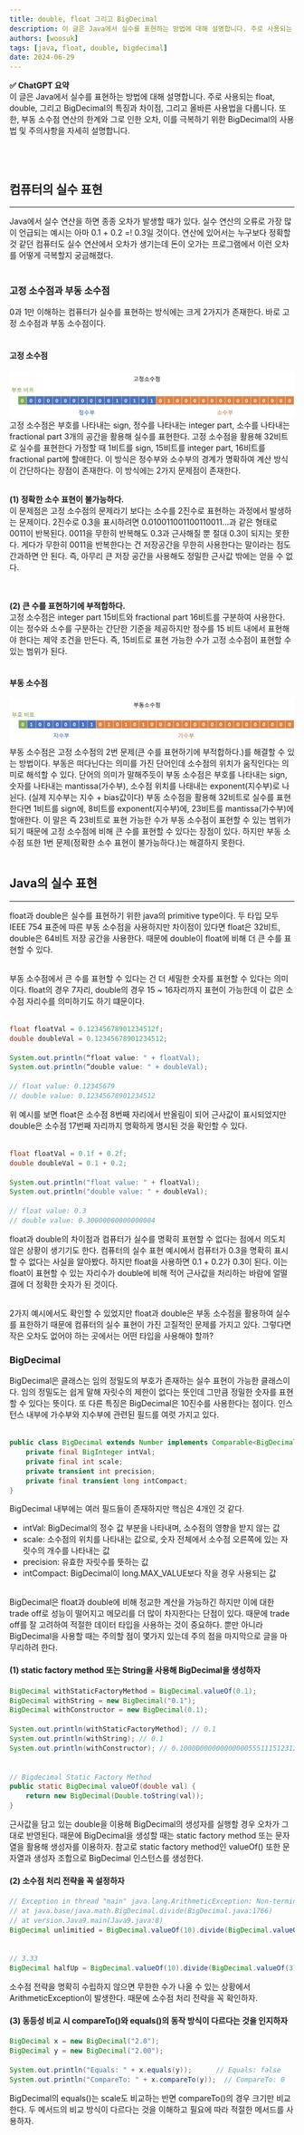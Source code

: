 ```yaml
---
title: double, float 그리고 BigDecimal
description: 이 글은 Java에서 실수를 표현하는 방법에 대해 설명합니다. 주로 사용되는 float, double, 그리고 BigDecimal의 특징과 차이점, 그리고 올바른 사용법을 다룹니다. 또한, 부동 소수점 연산의 한계와 그로 인한 오차, 이를 극복하기 위한 BigDecimal의 사용법 및 주의사항을 자세히 설명합니다.
authors: [woosuk]
tags: [java, float, double, bigdecimal]
date: 2024-06-29
---
```

**:white_check_mark: ChatGPT 요약**   
이 글은 Java에서 실수를 표현하는 방법에 대해 설명합니다. 주로 사용되는 float, double, 그리고 BigDecimal의 특징과 차이점, 그리고 올바른 사용법을 다룹니다. 또한, 부동 소수점 연산의 한계와 그로 인한 오차, 이를 극복하기 위한 BigDecimal의 사용법 및 주의사항을 자세히 설명합니다.
<!-- truncate -->
<br></br>


## 컴퓨터의 실수 표현
---
Java에서 실수 연산을 하면 종종 오차가 발생할 때가 있다. 실수 연산의 오류로 가장 많이 언급되는 예시는 아마 0.1 + 0.2 =! 0.3일 것이다. 
연산에 있어서는 누구보다 정확할 것 같던 컴퓨터도 실수 연산에서 오차가 생기는데 돈이 오가는 프로그램에서 이런 오차를 어떻게 극복할지 궁금해졌다.
<br></br>

### 고정 소수점과 부동 소수점  
0과 1만 이해하는 컴퓨터가 실수를 표현하는 방식에는 크게 2가지가 존재한다. 바로 고정 소수점과 부동 소수점이다.
<br></br>

#### 고정 소수점
![fixed.png](img/fixed.png)
고정 소수점은 부호를 나타내는 sign, 정수를 나타내는 integer part, 소수를 나타내는 fractional part 3개의 공간을 활용해 실수를 표현한다.
고정 소수점을 활용해 32비트로 실수를 표현한다 가정할 때 1비트를 sign, 15비트를 integer part, 16비트를 fractional part에 할애한다.
이 방식은 정수부와 소수부의 경계가 명확하여 계산 방식이 간단하다는 장점이 존재한다. 이 방식에는 2가지 문제점이 존재한다.
<br></br>

**(1) 정확한 소수 표현이 불가능하다.**  
이 문제점은 고정 소수점의 문제라기 보다는 소수를 2진수로 표현하는 과정에서 발생하는 문제이다. 2진수로 0.3을 표시하려면 0.010011001100110011...과 같은 형태로 0011이 반복된다. 0011을 무한히 반복해도 0.3과 근사해질 뿐 절대 0.3이 되지는 못한다. 게다가 무한히 0011을 반복한다는 건 저장공간을 무한히 사용한다는 말이라는 점도 간과하면 안 된다. 즉, 아무리 큰 저장 공간을 사용해도 정밀한 근사값 밖에는 얻을 수 없다.   
<br></br>

**(2) 큰 수를 표현하기에 부적합하다.**   
고정 소수점은 integer part 15비트와 fractional part 16비트를 구분하여 사용한다. 이는 정수와 소수를 구분하는 간단한 기준을 제공하지만 정수를 15 비트 내에서 표현해야 한다는 제약 조건을 만든다. 즉, 15비트로 표현 가능한 수가 고정 소수점이 표현할 수 있는 범위가 된다.
<br></br>

#### 부동 소수점
![float.png](img/float.png)
부동 소수점은 고정 소수점의 2번 문제(큰 수를 표현하기에 부적합하다.)를 해결할 수 있는 방법이다. 
부동은 떠다닌다는 의미를 가진 단어인데 소수점의 위치가 움직인다는 의미로 해석할 수 있다. 
단어의 의미가 말해주듯이 부동 소수점은 부호를 나타내는 sign, 숫자를 나타내는 mantissa(가수부), 소수점 위치를 나태내는 exponent(지수부)로 나뉜다. 
(실제 지수부는 지수 + bias값이다) 부동 소수점을 활용해 32비트로 실수를 표현한다면 1비트를 sign에, 8비트를 exponent(지수부)에, 23비트를 mantissa(가수부)에 할애한다. 
이 말은 즉 23비트로 표현 가능한 수가 부동 소수점이 표현할 수 있는 범위가 되기 때문에 고정 소수점에 비해 큰 수를 표현할 수 있다는 장점이 있다. 
하지만 부동 소수점 또한 1번 문제(정확한 소수 표현이 불가능하다.)는 해결하지 못한다.
<br></br>



##  Java의 실수 표현
---
float과 double은 실수를 표현하기 위한 java의 primitive type이다.
두 타입 모두 IEEE 754 표준에 따른 부동 소수점을 사용하지만 차이점이 있다면 float은 32비트, double은 64비트 저장 공간을 사용한다.
때문에 double이 float에 비해 더 큰 수를 표현할 수 있다.
<br></br>

부동 소수점에서 큰 수를 표현할 수 있다는 건 더 세밀한 숫자를 표현할 수 있다는 의미이다.
float의 경우 7자리, double의 경우 15 ~ 16자리까지 표현이 가능한데 이 값은 소수점 자리수를 의미하기도 하기 떄문이다.
<br></br>

```java
float floatVal = 0.12345678901234512f;
double doubleVal = 0.12345678901234512;

System.out.println(“float value: " + floatVal);
System.out.println(“double value: " + doubleVal);

// float value: 0.12345679
// double value: 0.12345678901234512
```
위 예시를 보면 float은 소수점 8번째 자리에서 반올림이 되어 근사값이 표시되었지만 double은 소수점 17번째 자리까지 명확하게 명시된 것을 확인할 수 있다.
<br></br>

```java
float floatVal = 0.1f + 0.2f;
double doubleVal = 0.1 + 0.2;

System.out.println("float value: " + floatVal);
System.out.println("double value: " + doubleVal);

// float value: 0.3
// double value: 0.30000000000000004
```
float과 double의 차이점과 컴퓨터가 실수를 명확히 표현할 수 없다는 점에서 의도치 않은 상황이 생기기도 한다. 컴퓨터의 실수 표현 예시에서 컴퓨터가 0.3을 명확히 표시할 수 없다는 사실을 알아봤다. 하지만 float을 사용하면 0.1 + 0.2가 0.3이 된다. 이는 float이 표현할 수 있는 자리수가 double에 비해 적어 근사값을 처리하는 바람에 얼떨결에 더 정확한 숫자가 된 것이다.
<br></br>

2가지 예시에서도 확인할 수 있었지만 float과 double은 부동 소수점을 활용하여 실수를 표한하기 때문에 컴퓨터의 실수 표현이 가진 고질적인 문제를 가지고 있다. 그렇다면 작은 오차도 없어야 하는 곳에서는 어떤 타입을 사용해야 할까?


### BigDecimal
BigDecimal은 클래스는 임의 정밀도의 부호가 존재하는 실수 표현이 가능한 클래스이다. 임의 정밀도는 쉽게 말해 자릿수의 제한이 없다는 뜻인데 그만큼 정밀한 숫자를 표현할 수 있다는 뜻이다.  또 다른 특징은 BigDecimal은 10진수를 사용한다는 점이다. 인스턴스 내부에 가수부와 지수부에 관련된 필드를 여럿 가지고 있다.
<br></br>

```java
public class BigDecimal extends Number implements Comparable<BigDecimal> {
	private final BigInteger intVal;
	private final int scale;
	private transient int precision;
	private final transient long intCompact;
}
```
BigDecimal 내부에는 여러 필드들이 존재하지만 핵심은 4개인 것 같다.
- intVal: BigDecimal의 정수 값 부분을 나타내며, 소수점의 영향을 받지 않는 값
- scale: 소수점의 위치를 나타내는 값으로, 숫자 전체에서 소수점 오른쪽에 있는 자릿수의 개수를 나타내는 값
- precision: 유효한 자릿수를 뜻하는 값
- intCompact: BigDecimal이 long.MAX_VALUE보다 작을 경우 사용되는 값
<br></br>

BigDecimal은 float과 double에 비해 정교한 계산을 가능하긴 하지만 이에 대한 trade off로 성능이 떨어지고 메모리를 더 많이 차지한다는 단점이 있다. 
때문에 trade off를 잘 고려하여 적절한 데이터 타입을 사용하는 것이 중요하다. 뿐만 아니라 BigDecimal을 사용할 때는 주의할 점이 몇가지 있는데 주의 점을 마지막으로 글을 마무리하려 한다.


#### (1) static factory method 또는 String을 사용해 BigDecimal을 생성하자
```java
BigDecimal withStaticFactoryMethod = BigDecimal.valueOf(0.1);
BigDecimal withString = new BigDecimal("0.1");
BigDecimal withConstructor = new BigDecimal(0.1);

System.out.println(withStaticFactoryMethod); // 0.1
System.out.println(withString); // 0.1
System.out.println(withConstructor); // 0.1000000000000000055511151231257827021181583404541015625


// Bigdecimal Static Factory Method
public static BigDecimal valueOf(double val) {
    return new BigDecimal(Double.toString(val));
}
```
근사값을 담고 있는 double을 이용해 BigDecimal의 생성자를 실행할 경우 오차가 그대로 반영된다. 때문에 BigDecimal을 생성할 때는 static factory method 또는 문자열을 활용해 생성자를 이용하자.
참고로 static factory method인 valueOf() 또한 문자열과 생성자 조합으로 BigDecimal 인스턴스를 생성한다.



#### (2) 소수점 처리 전략을 꼭 설정하자
```java
// Exception in thread "main" java.lang.ArithmeticException: Non-terminating decimal expansion; no exact representable decimal result.
// at java.base/java.math.BigDecimal.divide(BigDecimal.java:1766)
// at version.Java9.main(Java9.java:8)
BigDecimal unlimitied = BigDecimal.valueOf(10).divide(BigDecimal.valueOf(3));


// 3.33
BigDecimal halfUp = BigDecimal.valueOf(10).divide(BigDecimal.valueOf(3), 2, RoundingMode.HALF_UP);
```
소수점 전략을 명확히 수립하지 않으면 무한한 수가 나올 수 있는 상황에서 ArithmeticException이 발생한다. 때문에 소수점 처리 전략을 꼭 확인하자.


#### (3) 동등성 비교 시 compareTo()와 equals()의 동작 방식이 다르다는 것을 인지하자
```java
BigDecimal x = new BigDecimal("2.0");
BigDecimal y = new BigDecimal("2.00");

System.out.println("Equals: " + x.equals(y));      // Equals: false
System.out.println("CompareTo: " + x.compareTo(y));  // CompareTo: 0
```
BigDecimal의 equals()는 scale도 비교하는 반면 compareTo()의 경우 크기만 비교한다. 두 메서드의 비교 방식이 다르다는 것을 이해하고 필요에 따라 적절한 메서드를 사용하자.